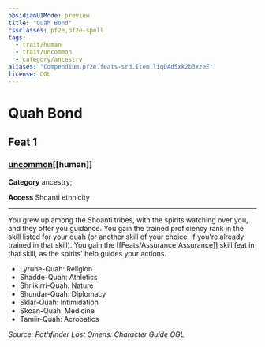 ```yaml
---
obsidianUIMode: preview
title: "Quah Bond"
cssclasses: pf2e,pf2e-spell
tags:
  - trait/human
  - trait/uncommon
  - category/ancestry
aliases: "Compendium.pf2e.feats-srd.Item.liqDAd5xk2b3xzeE"
license: OGL
---
```

# Quah Bond
## Feat 1
### [uncommon](uncommon "Uncommon Rarity Trait")[[human]]

**Category** ancestry; 




**Access** Shoanti ethnicity

* * *

You grew up among the Shoanti tribes, with the spirits watching over you, and they offer you guidance. You gain the trained proficiency rank in the skill listed for your quah (or another skill of your choice, if you're already trained in that skill). You gain the [[Feats/Assurance|Assurance]] skill feat in that skill, as the spirits' help guides your actions.

*   Lyrune-Quah: Religion
*   Shadde-Quah: Athletics
*   Shriikirri-Quah: Nature
*   Shundar-Quah: Diplomacy
*   Sklar-Quah: Intimidation
*   Skoan-Quah: Medicine
*   Tamiir-Quah: Acrobatics

*Source: Pathfinder Lost Omens: Character Guide*
*OGL*